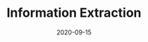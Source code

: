 ---
# ===== Title, summary, and position in the left sidebar =====
linktitle: 
summary: 
weight: 1800
# =========================================================

# ========== Basic metadata ==========
title: Information Extraction
date: 2020-09-15
draft: false
type: book # page type
authors: ["admin"]
tags: ["NLP"]
categories: ["NLP"]
toc: true # Show table of contents
# ====================================

# ========== Advanced metadata ========== 
profile: false  # Show author profile?
reading_time: true # Show estimated reading time?
share: true  # Show social sharing links?
featured: true
comments: true  # Show comments?
disable_comment: false
commentable: true  # Allow visitors to comment? Supported by the Page, Post, and Book content types.
editable: false  # Allow visitors to edit the page? Supported by the Page, Post, and Book content types.

# Optional header image (relative to `assets/media/` folder).
header:
  caption: ""
  image: ""
---